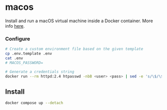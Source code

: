 # macos

Install and run a macOS virtual machine inside a Docker container.
More info [here](https://github.com/dockur/macos).

### Configure

```sh
# Create a custom environment file based on the given template
cp .env.template .env
cat .env
# MACOS_PASSWORD=

# Generate a credentials string
docker run --rm httpd:2.4 htpasswd -nbB <user> <pass> | sed -e 's/\$/\$\$/g'
```

## Install
```sh
docker compose up --detach
```
